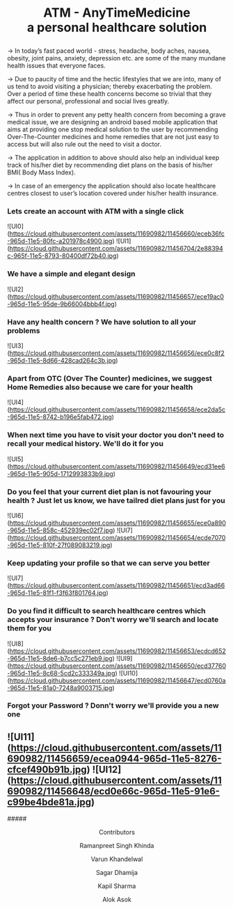 # <p align="center">ATM - AnyTimeMedicine<br/>a personal healthcare solution</p>

-> In today’s fast paced world - stress, headache, body aches, nausea, obesity, joint pains, anxiety, depression etc. are some of the many mundane health issues that everyone faces.

-> Due to paucity of time and the hectic lifestyles that we are into, many of us tend to avoid visiting a physician; thereby exacerbating the problem. Over a period of time these health concerns become so trivial that they affect our personal, professional and social lives greatly.

-> Thus in order to prevent any petty health concern from becoming a grave medical issue, we are designing an android based mobile application that aims at providing one stop medical solution to the user by recommending Over-The-Counter medicines and home remedies that are not just easy to access but will also rule out the need to visit a doctor.

-> The application in addition to above should also help an individual keep track of his/her diet by recommending diet plans on the basis of his/her BMI( Body Mass Index).

-> In case of an emergency the application should also locate healthcare centres closest to user’s location covered under his/her health insurance.


### Lets create an account with ATM with a single click
![UI0] (https://cloud.githubusercontent.com/assets/11690982/11456660/eceb36fc-965d-11e5-80fc-a201978c4900.jpg)
![UI1] (https://cloud.githubusercontent.com/assets/11690982/11456704/2e88394c-965f-11e5-8793-80400df72b40.jpg)

### We have a simple and elegant design
![UI2] (https://cloud.githubusercontent.com/assets/11690982/11456657/ece19ac0-965d-11e5-95de-9b66004bbb4f.jpg)


### Have any health concern ? We have solution to all your problems
![UI3] (https://cloud.githubusercontent.com/assets/11690982/11456656/ece0c8f2-965d-11e5-8d66-428cad264c3b.jpg)


### Apart from OTC (Over The Counter) medicines, we suggest Home Remedies also because we care for your health
![UI4] (https://cloud.githubusercontent.com/assets/11690982/11456658/ece2da5c-965d-11e5-8742-b196e5fab472.jpg)


### When next time you have to visit your doctor you don't need to recall your medical history. We'll do it for you
![UI5] (https://cloud.githubusercontent.com/assets/11690982/11456649/ecd31ee6-965d-11e5-905d-1712993833b9.jpg)


### Do you feel that your current diet plan is not favouring your health ? Just let us know, we have tailred diet plans just for you
![UI6] (https://cloud.githubusercontent.com/assets/11690982/11456655/ece0a890-965d-11e5-858c-452939ec02f7.jpg)
![UI7] (https://cloud.githubusercontent.com/assets/11690982/11456654/ecde7070-965d-11e5-810f-27f089083219.jpg)


### Keep updating your profile so that we can serve you better
![UI7] (https://cloud.githubusercontent.com/assets/11690982/11456651/ecd3ad66-965d-11e5-81f1-f3f63f801764.jpg)


### Do you find it difficult to search healthcare centres which accepts your insurance ? Don't worry we'll search and locate them for you
![UI8] (https://cloud.githubusercontent.com/assets/11690982/11456653/ecdcd652-965d-11e5-8de6-b7cc5c271eb9.jpg)
![UI9] (https://cloud.githubusercontent.com/assets/11690982/11456650/ecd37760-965d-11e5-8c68-5cd2c333349a.jpg)
![UI10] (https://cloud.githubusercontent.com/assets/11690982/11456647/ecd0760a-965d-11e5-81a0-7248a9003715.jpg)


### Forgot your Password ? Donn't worry we'll provide you a new one
![UI11] (https://cloud.githubusercontent.com/assets/11690982/11456659/ecea0944-965d-11e5-8276-cfcef490b91b.jpg)
![UI12] (https://cloud.githubusercontent.com/assets/11690982/11456648/ecd0e66c-965d-11e5-91e6-c99be4bde81a.jpg)
-------------------------------------------------------------------------------------------------------------------
#####<p align="center">Contributors</p>

<p align="center">Ramanpreet Singh Khinda</p>
<p align="center">Varun Khandelwal</p>
<p align="center">Sagar Dhamija</p>
<p align="center">Kapil Sharma</p>
<p align="center">Alok Asok</p>

